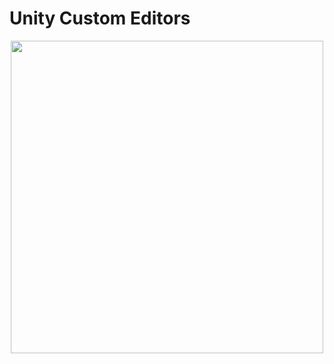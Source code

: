 # Unity Custom Editors

<div id="header" align="center">
<img src="https://media.giphy.com/media/xT0xekLZmeC54FCTJu/giphy-downsized-large.gif" width="500"/>
</div>
